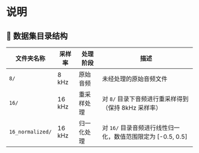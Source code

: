 # 说明
## 📂 数据集目录结构

| 文件夹名称        | 采样率   | 处理阶段                | 描述                                                                 |
|-------------------|----------|-------------------------|----------------------------------------------------------------------|
| `8/`              | 8 kHz    | 原始音频                | 未经处理的原始音频文件                                               |
| `16/`             | 16 kHz    | 重采样处理              | 对 `8/` 目录下音频进行重采样得到（保持 8kHz 采样率）                 |
| `16_normalized/`  | 16 kHz    | 归一化处理              | 对 `16/` 目录音频进行线性归一化，数值范围限定为 [-0.5, 0.5]          |

